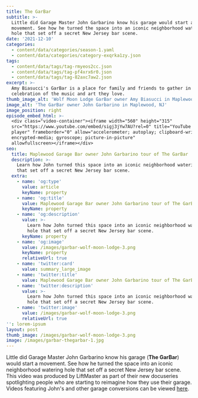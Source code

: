 ```yaml
---
title: The GarBar
subtitle: >-
  Little did Garage Master John Garbarino know his garage would start a
  movement. See how he turned the space into an iconic neighborhood watering
  hole that set off a secret New Jersey bar scene.
date: '2021-12-10'
categories:
  - content/data/categories/season-1.yaml
  - content/data/categories/category-exqrka1zy.json
tags:
  - content/data/tags/tag-rmyeos2cc.json
  - content/data/tags/tag-pf4xrx6r0.json
  - content/data/tags/tag-82axc7aw2.json
excerpt: >-
  Amy Biasucci's GarBar is a place for family and friends to gather in
  celebration of the music and art they love.
thumb_image_alt: 'Wolf Moon Lodge GarBar owner Amy Biasucci in Maplewood, NJ'
image_alt: 'The GarBar owner John Garbarino in Maplewood, NJ'
image_position: right
episode_embed_html: >-
  <div class="video-container"><iframe width="560" height="315"
  src="https://www.youtube.com/embed/sigj3jYw7AU?rel=0" title="YouTube video
  player" frameborder="0" allow="accelerometer; autoplay; clipboard-write;
  encrypted-media; gyroscope; picture-in-picture"
  allowfullscreen></iframe></div>
seo:
  title: Maplewood Garage Bar owner John Garbarino tour of The GarBar
  description: >-
    Learn how John turned this space into an iconic neighborhood watering hole
    that set off a secret New Jersey bar scene.
  extra:
    - name: 'og:type'
      value: article
      keyName: property
    - name: 'og:title'
      value: Maplewood Garage Bar owner John Garbarino tour of The GarBar
      keyName: property
    - name: 'og:description'
      value: >-
        Learn how John turned this space into an iconic neighborhood watering
        hole that set off a secret New Jersey bar scene.
      keyName: property
    - name: 'og:image'
      value: /images/garbar-wolf-moon-lodge-3.png
      keyName: property
      relativeUrl: true
    - name: 'twitter:card'
      value: summary_large_image
    - name: 'twitter:title'
      value: Maplewood Garage Bar owner John Garbarino tour of The GarBar
    - name: 'twitter:description'
      value: >-
        Learn how John turned this space into an iconic neighborhood watering
        hole that set off a secret New Jersey bar scene.
    - name: 'twitter:image'
      value: /images/garbar-wolf-moon-lodge-3.png
      relativeUrl: true
'': lorem-ipsum
layout: post
thumb_image: /images/garbar-wolf-moon-lodge-3.png
image: /images/garbar-thegarbar-1.jpg
---
```

Little did Garage Master John Garbarino know his garage (**The GarBar**) would start a movement. See how he turned the space into an iconic neighborhood watering hole that set off a secret New Jersey bar scene. This video was produced by LiftMaster as part of their new docuseries spotlighting people who are starting to reimagine how they use their garage. Videos featuring John's and other garage conversions can be viewed [here](https://view.ceros.com/thechamberlaingroup/garage-master/p/1).

